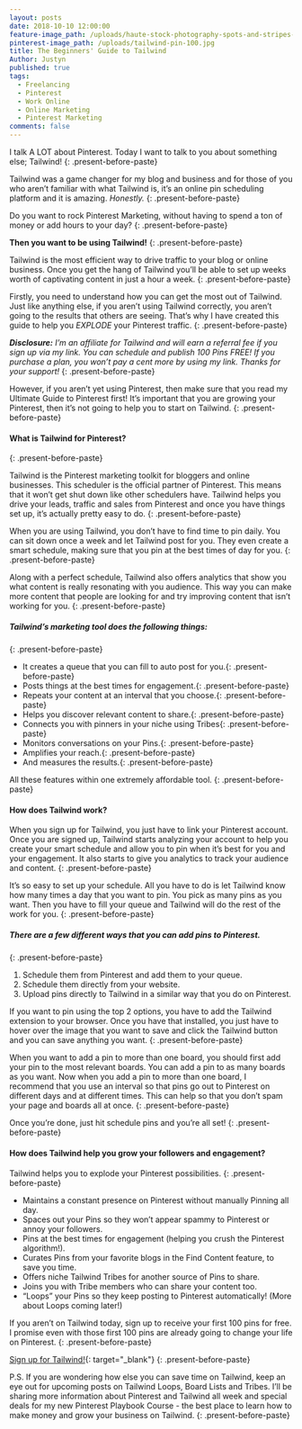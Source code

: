 ```yaml
---
layout: posts
date: 2018-10-10 12:00:00
feature-image_path: /uploads/haute-stock-photography-spots-and-stripes-final-2.jpg
pinterest-image_path: /uploads/tailwind-pin-100.jpg
title: The Beginners' Guide to Tailwind
Author: Justyn
published: true
tags:
  - Freelancing
  - Pinterest
  - Work Online
  - Online Marketing
  - Pinterest Marketing
comments: false
---
```


I talk A LOT about Pinterest. Today I want to talk to you about something else; Tailwind!
{: .present-before-paste}

Tailwind was a game changer for my blog and business and for those of you who aren’t familiar with what Tailwind is, it’s an online pin scheduling platform and it is amazing. *Honestly.*
{: .present-before-paste}

Do you want to rock Pinterest Marketing, without having to spend a ton of money or add hours to your day?
{: .present-before-paste}

**Then you want to be using Tailwind!**
{: .present-before-paste}

Tailwind is the most efficient way to drive traffic to your blog or online business. Once you get the hang of Tailwind you’ll be able to set up weeks worth of captivating content in just a hour a week.
{: .present-before-paste}

Firstly, you need to understand how you can get the most out of Tailwind. Just like anything else, if you aren’t using Tailwind correctly, you aren’t going to the results that others are seeing. That’s why I have created this guide to help you *EXPLODE* your Pinterest traffic.
{: .present-before-paste}

***Disclosure:** I’m an affiliate for Tailwind and will earn a referral fee if you sign up via my link. You can schedule and publish 100 Pins FREE! If you purchase a plan, you won’t pay a cent more by using my link. Thanks for your support!*
{: .present-before-paste}

However, if you aren’t yet using Pinterest, then make sure that you read my Ultimate Guide to Pinterest first! It’s important that you are growing your Pinterest, then it’s not going to help you to start on Tailwind.
{: .present-before-paste}

#### What is Tailwind for Pinterest?
{: .present-before-paste}

Tailwind is the Pinterest marketing toolkit for bloggers and online businesses. This scheduler is the official partner of Pinterest. This means that it won’t get shut down like other schedulers have. Tailwind helps you drive your leads, traffic and sales from Pinterest and once you have things set up, it’s actually pretty easy to do.
{: .present-before-paste}

When you are using Tailwind, you don’t have to find time to pin daily. You can sit down once a week and let Tailwind post for you. They even create a smart schedule, making sure that you pin at the best times of day for you.
{: .present-before-paste}

Along with a perfect schedule, Tailwind also offers analytics that show you what content is really resonating with you audience. This way you can make more content that people are looking for and try improving content that isn’t working for you.
{: .present-before-paste}

##### Tailwind’s marketing tool does the following things:
{: .present-before-paste}

* It creates a queue that you can fill to auto post for you.{: .present-before-paste}
* Posts things at the best times for engagement.{: .present-before-paste}
* Repeats your content at an interval that you choose.{: .present-before-paste}
* Helps you discover relevant content to share.{: .present-before-paste}
* Connects you with pinners in your niche using Tribes{: .present-before-paste}
* Monitors conversations on your Pins.{: .present-before-paste}
* Amplifies your reach.{: .present-before-paste}
* And measures the results.{: .present-before-paste}

All these features within one extremely affordable tool.
{: .present-before-paste}

#### How does Tailwind work?

When you sign up for Tailwind, you just have to link your Pinterest account. Once you are signed up, Tailwind starts analyzing your account to help you create your smart schedule and allow you to pin when it’s best for you and your engagement. It also starts to give you analytics to track your audience and content.
{: .present-before-paste}

It’s so easy to set up your schedule. All you have to do is let Tailwind know how many times a day that you want to pin. You pick as many pins as you want. Then you have to fill your queue and Tailwind will do the rest of the work for you.
{: .present-before-paste}

##### There are a few different ways that you can add pins to Pinterest.
{: .present-before-paste}

1. Schedule them from Pinterest and add them to your queue.
2. Schedule them directly from your website.
3. Upload pins directly to Tailwind in a similar way that you do on Pinterest.

If you want to pin using the top 2 options, you have to add the Tailwind extension to your browser. Once you have that installed, you just have to hover over the image that you want to save and click the Tailwind button and you can save anything you want.
{: .present-before-paste}

When you want to add a pin to more than one board, you should first add your pin to the most relevant boards. You can add a pin to as many boards as you want. Now when you add a pin to more than one board, I recommend that you use an interval so that pins go out to Pinterest on different days and at different times. This can help so that you don’t spam your page and boards all at once.
{: .present-before-paste}

Once you’re done, just hit schedule pins and you’re all set!
{: .present-before-paste}

#### How does Tailwind help you grow your followers and engagement?

Tailwind helps you to explode your Pinterest possibilities.
{: .present-before-paste}

* Maintains a constant presence on Pinterest without manually Pinning all day.
* Spaces out your Pins so they won’t appear spammy to Pinterest or annoy your followers.
* Pins at the best times for engagement (helping you crush the Pinterest algorithm!).
* Curates Pins from your favorite blogs in the Find Content feature, to save you time.
* Offers niche Tailwind Tribes for another source of Pins to share.
* Joins you with Tribe members who can share your content too.
* “Loops” your Pins so they keep posting to Pinterest automatically! (More about Loops coming later!)

If you aren’t on Tailwind today, sign up to receive your first 100 pins for free. I promise even with those first 100 pins are already going to change your life on Pinterest.
{: .present-before-paste}

[Sign up for Tailwind!](https://www.tailwindapp.com/i/justynjen){: target="_blank"}
{: .present-before-paste}

P.S. If you are wondering how else you can save time on Tailwind, keep an eye out for upcoming posts on Tailwind Loops, Board Lists and Tribes. I’ll be sharing more information about Pinterest and Tailwind all week and special deals for my new Pinterest Playbook Course - the best place to learn how to make money and grow your business on Tailwind.
{: .present-before-paste}
